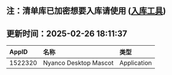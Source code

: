 ## 注：清单库已加密想要入库请使用 ([入库工具](https://github.com/BlankTMing/ManifestAutoUpdate/releases))

## 更新时间：2025-02-26 18:11:37
| AppID | 名称 | 类型  |
| :-------------------- | :----------------------------- | :----------- |
| 1522320 | Nyanco Desktop Mascot| Application |
